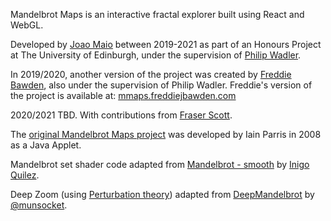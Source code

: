 Mandelbrot Maps is an interactive fractal explorer built using React and WebGL.

Developed by [Joao Maio](https://jmaio.github.io/) between 2019-2021 as part of an Honours Project at The University of Edinburgh, under the supervision of [Philip Wadler](https://homepages.inf.ed.ac.uk/wadler/).

In 2019/2020, another version of the project was created by [Freddie Bawden](https://www.freddiejbawden.com/), also under the supervision of Philip Wadler.
Freddie's version of the project is available at: [mmaps.freddiejbawden.com](http://mmaps.freddiejbawden.com/)

2020/2021 TBD. With contributions from [Fraser Scott](https://github.com/fraserdscott).

The [original Mandelbrot Maps project](https://homepages.inf.ed.ac.uk/wadler/mandelbrot-maps/index.html) was developed by Iain Parris in 2008 as a Java Applet.

Mandelbrot set shader code adapted from [Mandelbrot - smooth](https://www.shadertoy.com/view/4df3Rn) by [Inigo Quilez](http://iquilezles.org/).

Deep Zoom (using [Perturbation theory](https://fractalwiki.org/wiki/Perturbation_theory)) adapted from [DeepMandelbrot](https://deep-mandelbrot.js.org/) by [@munsocket](https://github.com/munsocket).
